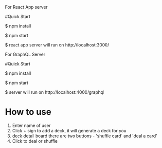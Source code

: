 For React App server

#Quick Start

$ npm install

$ npm start

$ react app server will run on http://localhost:3000/

For GraphQL Server

#Quick Start

$ npm install

$ npm start

$ server will run on http://localhost:4000/graphql


# How to use

1. Enter name of user
2. Click + sign to add a deck, it will generate a deck for you
3. deck detail board there are two buttons - 'shuffle card' and 'deal a card'
4. Click to deal or shuffle